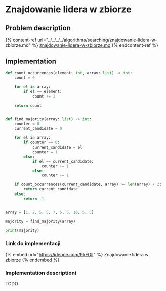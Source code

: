 # Znajdowanie lidera w zbiorze

## Problem description

{% content-ref url="../../../../algorithms/searching/znajdowanie-lidera-w-zbiorze.md" %}
[znajdowanie-lidera-w-zbiorze.md](../../../../algorithms/searching/znajdowanie-lidera-w-zbiorze.md)
{% endcontent-ref %}

## Implementation

```python
def count_occurrences(element: int, array: list) -> int:
    count = 0
    
    for el in array:
        if el == element:
            count += 1

    return count


def find_majority(array: list) -> int:
    counter = 0
    current_candidate = 0
    
    for el in array:
        if counter == 0:
            current_candidate = el
            counter = 1
        else:
            if el == current_candidate:
                counter += 1
            else:
                counter -= 1

    if count_occurrences(current_candidate, array) >= len(array) / 2:
        return current_candidate
    else:
        return -1


array = [1, 2, 5, 5, 7, 5, 5, 10, 5, 5]

majority = find_majority(array)

print(majority)
```

### Link do implementacji

{% embed url="https://ideone.com/9kFDlI" %}
Znajdowanie lidera w zbiorze
{% endembed %}

### Implementation descriptioni

TODO
